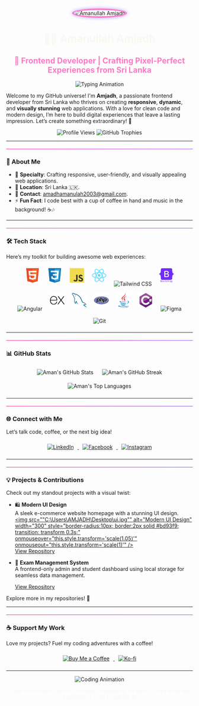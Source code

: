 <div align="center">
  <img src="[Your Profile Image URL]" alt="Amanullah Amjadh" width="150" style="border-radius:50%; border:4px solid #ff79c6; box-shadow: 0 0 10px #bd93f9;" />
  <h1 style="color:#f8f8f2;">👨‍💻 Amanullah Amjadh</h1>
  <h2 style="color:#ff79c6; animation: fadeIn 2s;">🚀 Frontend Developer | Crafting Pixel-Perfect Experiences from Sri Lanka</h2>
  <img src="https://readme-typing-svg.herokuapp.com?font=Fira+Code&size=20&color=%23ff79c6&center=true&vCenter=true&width=600&lines=Turning+Ideas+into+Interactive+Web+Magic!;Code.+Coffee.+Creativity.;Building+the+Future,+One+Pixel+at+a+Time!" alt="Typing Animation" />
</div>

Welcome to my GitHub universe! I'm **Amjadh**, a passionate frontend developer from Sri Lanka who thrives on creating **responsive**, **dynamic**, and **visually stunning** web applications. With a love for clean code and modern design, I’m here to build digital experiences that leave a lasting impression. Let’s create something extraordinary! 🌟

<div align="center">
  <img src="https://img.shields.io/badge/Profile%20Views-🚀%20amjadh2003-blueviolet?style=for-the-badge&logo=github&color=ff79c6" alt="Profile Views" />
  <img src="https://github-profile-trophy.vercel.app/?username=amjadh2003&theme=dracula&no-frame=true&margin-w=5" alt="GitHub Trophies" />
</div>

---

<div style="background: linear-gradient(90deg, #ff79c6, #bd93f9); height: 2px; margin: 20px 0;"></div>

### 🌟 About Me
- 🎨 **Specialty**: Crafting responsive, user-friendly, and visually appealing web applications.
- 📍 **Location**: Sri Lanka 🇱🇰.
- 📧 **Contact**: [amadhamanulah2003@gmail.com](mailto:amadhamanulah2003@gmail.com).
- ⚡ **Fun Fact**: I code best with a cup of coffee in hand and music in the background! ☕🎶

---

<div style="background: linear-gradient(90deg, #ff79c6, #bd93f9); height: 2px; margin: 20px 0;"></div>

### 🛠️ Tech Stack
Here’s my toolkit for building awesome web experiences:

<div align="center">
  <img src="https://raw.githubusercontent.com/devicons/devicon/master/icons/html5/html5-original.svg" alt="HTML5" width="40" height="40" style="transition: transform 0.3s; margin: 8px;" onmouseover="this.style.transform='scale(1.2)'" onmouseout="this.style.transform='scale(1)'" />
  <img src="https://raw.githubusercontent.com/devicons/devicon/master/icons/css3/css3-original.svg" alt="CSS3" width="40" height="40" style="transition: transform 0.3s; margin: 8px;" onmouseover="this.style.transform='scale(1.2)'" onmouseout="this.style.transform='scale(1)'" />
  <img src="https://raw.githubusercontent.com/devicons/devicon/master/icons/javascript/javascript-original.svg" alt="JavaScript" width="40" height="40" style="transition: transform 0.3s; margin: 8px;" onmouseover="this.style.transform='scale(1.2)'" onmouseout="this.style.transform='scale(1)'" />
  <img src="https://raw.githubusercontent.com/devicons/devicon/master/icons/react/react-original.svg" alt="React" width="40" height="40" style="transition: transform 0.3s; margin: 8px;" onmouseover="this.style.transform='scale(1.2)'" onmouseout="this.style.transform='scale(1)'" />
  <img src="https://www.vectorlogo.zone/logos/tailwindcss/tailwindcss-icon.svg" alt="Tailwind CSS" width="40" height="40" style="transition: transform 0.3s; margin: 8px;" onmouseover="this.style.transform='scale(1.2)'" onmouseout="this.style.transform='scale(1)'" />
  <img src="https://raw.githubusercontent.com/devicons/devicon/master/icons/bootstrap/bootstrap-plain-wordmark.svg" alt="Bootstrap" width="40" height="40" style="transition: transform 0.3s; margin: 8px;" onmouseover="this.style.transform='scale(1.2)'" onmouseout="this.style.transform='scale(1)'" />
  <img src="https://angular.io/assets/images/logos/angular/angular.svg" alt="Angular" width="40" height="40" style="transition: transform 0.3s; margin: 8px;" onmouseover="this.style.transform='scale(1.2)'" onmouseout="this.style.transform='scale(1)'" />
  <img src="https://raw.githubusercontent.com/devicons/devicon/master/icons/express/express-original.svg" alt="Express" width="40" height="40" style="transition: transform 0.3s; margin: 8px;" onmouseover="this.style.transform='scale(1.2)'" onmouseout="this.style.transform='scale(1)'" />
  <img src="https://raw.githubusercontent.com/devicons/devicon/master/icons/mysql/mysql-original.svg" alt="MySQL" width="40" height="40" style="transition: transform 0.3s; margin: 8px;" onmouseover="this.style.transform='scale(1.2)'" onmouseout="this.style.transform='scale(1)'" />
  <img src="https://raw.githubusercontent.com/devicons/devicon/master/icons/php/php-original.svg" alt="PHP" width="40" height="40" style="transition: transform 0.3s; margin: 8px;" onmouseover="this.style.transform='scale(1.2)'" onmouseout="this.style.transform='scale(1)'" />
  <img src="https://raw.githubusercontent.com/devicons/devicon/master/icons/java/java-original.svg" alt="Java" width="40" height="40" style="transition: transform 0.3s; margin: 8px;" onmouseover="this.style.transform='scale(1.2)'" onmouseout="this.style.transform='scale(1)'" />
  <img src="https://raw.githubusercontent.com/devicons/devicon/master/icons/csharp/csharp-original.svg" alt="C#" width="40" height="40" style="transition: transform 0.3s; margin: 8px;" onmouseover="this.style.transform='scale(1.2)'" onmouseout="this.style.transform='scale(1)'" />
  <img src="https://www.vectorlogo.zone/logos/figma/figma-icon.svg" alt="Figma" width="40" height="40" style="transition: transform 0.3s; margin: 8px;" onmouseover="this.style.transform='scale(1.2)'" onmouseout="this.style.transform='scale(1)'" />
  <img src="https://www.vectorlogo.zone/logos/git-scm/git-scm-icon.svg" alt="Git" width="40" height="40" style="transition: transform 0.3s; margin: 8px;" onmouseover="this.style.transform='scale(1.2)'" onmouseout="this.style.transform='scale(1)'" />
</div>

---

<div style="background: linear-gradient(90deg, #ff79c6, #bd93f9); height: 2px; margin: 20px 0;"></div>

### 📊 GitHub Stats
<div align="center">
  <img src="https://github-readme-stats.vercel.app/api?username=amjadh2003&show_icons=true&theme=dracula&hide_border=true&count_private=true&include_all_commits=true" alt="Aman's GitHub Stats" style="margin: 10px; animation: fadeIn 2s;" />
  <img src="https://github-readme-streak-stats.herokuapp.com/?user=amjadh2003&theme=dracula&hide_border=true" alt="Aman's GitHub Streak" style="margin: 10px; animation: fadeIn 2s;" />
  <img src="https://github-readme-stats.vercel.app/api/top-langs?username=amjadh2003&show_icons=true&locale=en&layout=compact&theme=dracula&hide_border=true" alt="Aman's Top Languages" style="margin: 10px; animation: fadeIn 2s;" />
</div>

---

<div style="background: linear-gradient(90deg, #ff79c6, #bd93f9); height: 2px; margin: 20px 0;"></div>

### 🌐 Connect with Me
Let’s talk code, coffee, or the next big idea!

<div align="center">
  <a href="https://linkedin.com/in/amanullahamjadh" target="_blank">
    <img src="https://raw.githubusercontent.com/rahuldkjain/github-profile-readme-generator/master/src/images/icons/Social/linked-in-alt.svg" alt="LinkedIn" height="30" width="40" style="margin: 10px; transition: transform 0.3s;" onmouseover="this.style.transform='scale(1.2)'" onmouseout="this.style.transform='scale(1)'" />
  </a>
  <a href="https://fb.com/amanullahamjadh" target="_blank">
    <img src="https://raw.githubusercontent.com/rahuldkjain/github-profile-readme-generator/master/src/images/icons/Social/facebook.svg" alt="Facebook" height="30" width="40" style="margin: 10px; transition: transform 0.3s;" onmouseover="this.style.transform='scale(1.2)'" onmouseout="this.style.transform='scale(1)'" />
  </a>
  <a href="https://instagram.com/amjadh._mhd" target="_blank">
    <img src="https://raw.githubusercontent.com/rahuldkjain/github-profile-readme-generator/master/src/images/icons/Social/instagram.svg" alt="Instagram" height="30" width="40" style="margin: 10px; transition: transform 0.3s;" onmouseover="this.style.transform='scale(1.2)'" onmouseout="this.style.transform='scale(1)'" />
  </a>
</div>

---

<div style="background: linear-gradient(90deg, #ff79c6, #bd93f9); height: 2px; margin: 20px 0;"></div>

### 💡 Projects & Contributions
Check out my standout projects with a visual twist:

- 🛍️ **Modern UI Design**  
  A sleek e-commerce website homepage with a stunning UI design.  
  <a href="https://github.com/amjadh2003/modern-ui-design">
    <img src=""C:\Users\AMJADH\Desktop\ui.jpg"" alt="Modern UI Design" width="300" style="border-radius:10px; border:2px solid #bd93f9; transition: transform 0.3s;" onmouseover="this.style.transform='scale(1.05)'" onmouseout="this.style.transform='scale(1)'" />
  </a>  
  [View Repository](https://github.com/amjadh2003/modern-ui-design)

- 🏀 **Exam Management System**  
  A frontend-only admin and student dashboard using local storage for seamless data management.  
  <!--a href="https://github.com/amjadh2003/exam-management-system">
    <img src="" alt="Exam Management System" width="300" style="border-radius:10px; border:2px solid #bd93f9; transition: transform 0.3s;" onmouseover="this.style.transform='scale(1.05)'" onmouseout="this.style.transform='scale(1)'" />
  </a-->  
  [View Repository](https://github.com/amjadh2003/exam-management-system)

Explore more in my repositories! 🚀

---

<div style="background: linear-gradient(90deg, #ff79c6, #bd93f9); height: 2px; margin: 20px 0;"></div>

### ☕ Support My Work
Love my projects? Fuel my coding adventures with a coffee!

<div align="center">
  <a href="https://www.buymeacoffee.com/amjadh2003">
    <img src="https://cdn.buymeacoffee.com/buttons/v2/default-yellow.png" height="50" width="210" alt="Buy Me a Coffee" style="margin: 10px;" />
  </a>
  <a href="https://ko-fi.com/amjadh2003">
    <img src="https://cdn.ko-fi.com/cdn/kofi3.png?v=3" height="50" width="210" alt="Ko-fi" style="margin: 10px;" />
  </a>
</div>

---

<div align="center">
  <img src="https://media.giphy.com/media/3o6ZtaO9BZHcOjmErm/giphy.gif" alt="Coding Animation" width="200" />
  <p style="color:#f8f8f2;"><i>“Code is like humor. When you have to explain it, it’s bad.”</i> – Let’s write self-explanatory code together! 😄</p>
</div>


